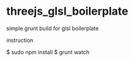 threejs_glsl_boilerplate
========================

simple grunt build for glsl boilerplate

instruction

$ sudo npm install
$ grunt watch 
